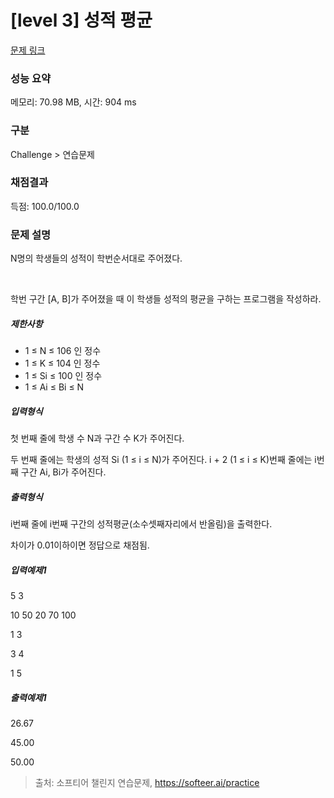 # [level 3] 성적 평균

[문제 링크](https://softeer.ai/practice/6294) 

### 성능 요약

메모리: 70.98 MB, 시간: 904 ms

### 구분

Challenge > 연습문제 

### 채점결과

득점: 100.0/100.0

### 문제 설명

<p>N명의 학생들의 성적이 학번순서대로 주어졌다.</p>

<br/>

<p>학번 구간 [A, B]가 주어졌을 때 이 학생들 성적의 평균을 구하는 프로그램을 작성하라.</p>

<h5>제한사항</h5>

<ul>
<li>1 ≤ N ≤ 106 인 정수</li>
<li>1 ≤ K ≤ 104 인 정수</li>
<li>1 ≤ Si ≤ 100 인 정수</li>
<li>1 ≤ Ai ≤ Bi ≤ N</li>
</ul>

<h5>입력형식</h5>
<p>첫 번째 줄에 학생 수 N과 구간 수 K가 주어진다.</p>
<p>두 번째 줄에는 학생의 성적 Si (1 ≤ i ≤ N)가 주어진다. i + 2 (1 ≤ i ≤ K)번째 줄에는 i번째 구간 Ai, Bi가 주어진다.</p>

<h5>출력형식</h5>
<p>i번째 줄에 i번째 구간의 성적평균(소수셋째자리에서 반올림)을 출력한다.</p>
<p>차이가 0.01이하이면 정답으로 채점됨.</p>

<h5>입력예제1</h5>
<p>5 3</p>
<p>10 50 20 70 100</p>
<p>1 3</p>
<p>3 4</p>
<p>1 5</p>

<h5>출력예제1</h5>
<p>26.67</p>
<p>45.00</p>
<p>50.00</p>


> 출처: 소프티어 챌린지 연습문제, https://softeer.ai/practice
